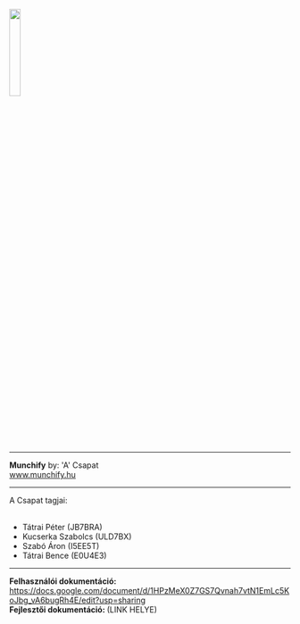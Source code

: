 <img src='https://munchify.hu/img/munchify_logo1.png' style='width: 20%;'></img></center>
<hr>
<b>Munchify</b> by: 'A' Csapat<br><a href='https://www.munchify.hu'>www.munchify.hu</a>
<hr>
A Csapat tagjai:<br><br>
<ul>
<li>Tátrai Péter (JB7BRA)<br></li>
<li>Kucserka Szabolcs (ULD7BX)<br></li>
<li>Szabó Áron (I5EE5T)<br></li>
<li>Tátrai Bence (E0U4E3)<br></li>
</ul>
<hr>
<b>Felhasználói dokumentáció: </b><a href='https://docs.google.com/document/d/1HPzMeX0Z7GS7Qvnah7vtN1EmLc5KoJbg_vA6bugRh4E/edit?usp=sharing'>https://docs.google.com/document/d/1HPzMeX0Z7GS7Qvnah7vtN1EmLc5KoJbg_vA6bugRh4E/edit?usp=sharing</a><br>
<b>Fejlesztői dokumentáció: </b>(LINK HELYE)
